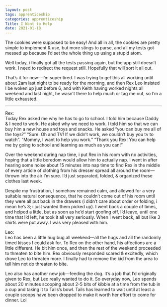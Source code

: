 ```yaml
---
layout: post 
tags: apprenticeship
categories: apprenticeship
Title: I Want to Help
date: 2021-01-18
---
```


The cookies were supposed to be easy!  And all in all, the cookies are pretty simple to implement & use, but more stings to parse, and all my tests got messed up because I’d set the whole thing up using a stupid atom.  

Well today, i finally got all the tests passing again, but the app still doesn’t work.  I need to redirect the request still.  Hopefully that will sort it all out.  

That’s it for now—I’m super tired.  I was trying to get this all working until about 2am last night to be ready for the morning, and then Rex Leo insisted I be woken up just before 6, and with Keith having worked nights all weekend and last night, he wasn’t there to help much or tag me out, so I’m a little exhausted. 

***

Rex:  
Today Rex asked me why he has to go to school. I told him because Daddy & I need to work.  He asked why we need to work.  I told him so that we can buy him a new house and toys and snacks.  He asked “you can buy me all of the toys?”  “Sure.  Oh and TV!  If we didn’t work, we couldn’t buy you tv to watch”.  “Mommy, I want to help you work.”  “Thank you Rex!  You can help me by going to school and learning as much as you can!”

Over the weekend during nap time, i put Rex in his room with no activities, hoping that a little boredom would allow him to actually nap.  I went in after hearing some noise about 15 minutes into nap time to find Rex in the middle of every article of clothing from his dresser spread all around the room—thrown into the air I’m sure.  I’d just separated, folded, & organized these clothes last week.

Despite my frustration, I somehow remained calm, and allowed for a very suitable natural consequence, that he couldn’t come out of his room until they were all put back in the drawers (i didn’t care about order or folding, i mean he’s 3; i just wanted them picked up).  I went back a couple of times, and helped a little, but as soon as he’d start goofing off, I’d leave, until one time that I’d left, he took it all very seriously.  When I went back, all but like 3 shirts were put away.  I was very pleased with him.  

Leo:  
Leo has been a little hug bug all weekend—all the hugs and all the randomly timed kisses I could ask for.  To Rex on the other hand, his affections are a little different.  He bit him once, and then the rest of the weekend proceeded to threaten to bite him.  Rex obviously responded scared & excitedly, which drove Leo to threaten more.  I finally had to remove the kid from the area to tell him not do threaten to bite.  

Leo also has another new job—feeding the dog.  It’s a job that I’d originally given to Rex, but Leo really wanted to do it.  So everyday now, Leo spends about 20 minutes scooping about 2-5 bits of kibble at a time from the tub in a cup and taking it to Tails’s bowl.  Tails has learned to wait until at least a couple scoops have been dropped to make it worth her effort to come for dinner.  Lol
